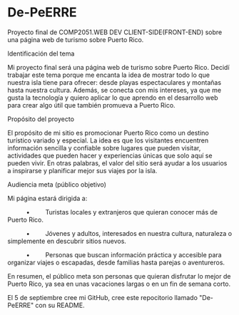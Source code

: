 # De-PeERRE
Proyecto final de COMP2051.WEB DEV CLIENT-SIDE(FRONT-END) sobre una página web de turismo sobre Puerto Rico. 

Identificación del tema

Mi proyecto final será una página web de turismo sobre Puerto Rico. Decidí trabajar este tema porque me encanta la idea de mostrar todo lo que nuestra isla tiene para ofrecer: desde playas espectaculares y montañas hasta nuestra cultura. Además, se conecta con mis intereses, ya que me gusta la tecnología y quiero aplicar lo que aprendo en el desarrollo web para crear algo útil que también promueva a Puerto Rico.


Propósito del proyecto

El propósito de mi sitio es promocionar Puerto Rico como un destino turístico variado y especial. La idea es que los visitantes encuentren información sencilla y confiable sobre lugares que pueden visitar, actividades que pueden hacer y experiencias únicas que solo aquí se pueden vivir. En otras palabras, el valor del sitio será ayudar a los usuarios a inspirarse y planificar mejor sus viajes por la isla.


Audiencia meta (público objetivo)

Mi página estará dirigida a:

      •     Turistas locales y extranjeros que quieran conocer más de Puerto Rico.
      
      •     Jóvenes y adultos, interesados en nuestra cultura, naturaleza o simplemente en descubrir sitios nuevos.
      
      •     Personas que buscan información práctica y accesible para organizar viajes o escapadas, desde familias hasta parejas o aventureros.


En resumen, el público meta son personas que quieran disfrutar lo mejor de Puerto Rico, ya sea en unas vacaciones largas o en un fin de semana corto.

El 5 de septiembre cree mi GitHub, cree este repocitorio llamado "De-PeERRE" con su README.
